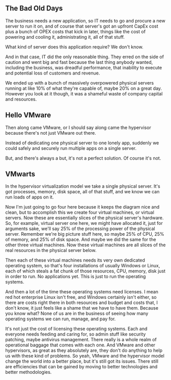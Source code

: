 ## The Bad Old Days

The business needs a new application, so IT needs to go and procure a new server to run it on, and of course that server's got an upfront CapEx cost plus a bunch of OPEX costs that kick in later, things like the cost of powering and cooling it, administrating it, all of that stuff.

What kind of server does this application require? We don't know.

And in that case, IT did the only reasonable thing. They erred on the side of caution and went big and fast because the last thing anybody wanted, including the business, was dreadful performance, that inability to execute and potential loss of customers and revenue. 

We ended up with a bunch of massively overpowered physical servers running at like 10% of what they're capable of, maybe 20% on a great day. However you look at it though, it was a shameful waste of company capital and resources.

## Hello VMware

Then along came VMware, or I should say along came the hypervisor because there's not just VMware out there.

Instead of dedicating one physical server to one lonely app, suddenly we could safely and securely run multiple apps on a single server. 

But, and there's always a but, it's not a perfect solution. Of course it's not.

## VMwarts

In the hypervisor virtualization model we take a single physical server. It's got processes, memory, disk space, all of that stuff, and we know we can run loads of apps on it. 

Now I'm just going to go four here because it keeps the diagram nice and clean, but to accomplish this we create four virtual machines, or virtual servers. Now these are essentially slices of the physical server's hardware. So, for example, virtual server one here, we might have allocated it, just for arguments sake, we'll say 25% of the processing power of the physical server. Remember we're big picture stuff here, so maybe 25% of CPU, 25% of memory, and 25% of disk space. And maybe we did the same for the other three virtual machines. Now these virtual machines are all slices of the real resources in the physical server below.

Then each of these virtual machines needs its very own dedicated operating system, so that's four installations of usually Windows or Linux, each of which steals a fat chunk of those resources, CPU, memory, disk just in order to run. No applications yet. This is just to run the operating systems. 

And then a lot of the time these operating systems need licenses. I mean red hot enterprise Linux isn't free, and Windows certainly isn't either, so there are costs right there in both resources and budget and costs that, I don't know, it just feels like a shame that we have to have them. Because you know what? None of us are in the business of seeing how many operating systems we can run, manage, and pay for.

It's not just the cost of licensing these operating systems. Each and everyone needs feeding and caring for, so admin stuff like security patching, maybe antivirus management. There really is a whole realm of operational baggage that comes with each one. And VMware and other hypervisors, as great as they absolutely are, they don't do anything to help us with these kind of problems. So yeah, VMware and the hypervisor model change the world into a better place, but it's still got its issues. There still are efficiencies that can be gained by moving to better technologies and better methodologies.